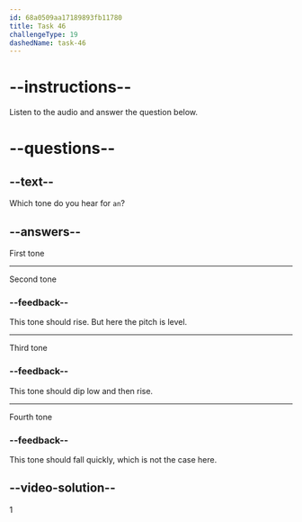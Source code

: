 ```yaml
---
id: 68a0509aa17189893fb11780
title: Task 46
challengeType: 19
dashedName: task-46
---
```


<!-- (Audio) A: ān -->

# --instructions--

Listen to the audio and answer the question below.

# --questions--

## --text--

Which tone do you hear for `an`?

## --answers--

First tone

---

Second tone

### --feedback--

This tone should rise. But here the pitch is level.

---

Third tone

### --feedback--

This tone should dip low and then rise.

---

Fourth tone

### --feedback--

This tone should fall quickly, which is not the case here.

## --video-solution--

1
